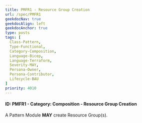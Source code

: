 ```yaml
---
title: PMFR1 - Resource Group Creation
url: /spec/PMFR1
geekdocNav: true
geekdocAlign: left
geekdocAnchor: true
type: posts
tags: [
  Class-Pattern,
  Type-Functional,
  Category-Composition,
  Language-Bicep,
  Language-Terraform,
  Severity-MAY,
  Persona-Owner,
  Persona-Contributor,
  Lifecycle-BAU
]
priority: 4010
---
```


#### ID: PMFR1 - Category: Composition - Resource Group Creation

A Pattern Module **MAY** create Resource Group(s).

